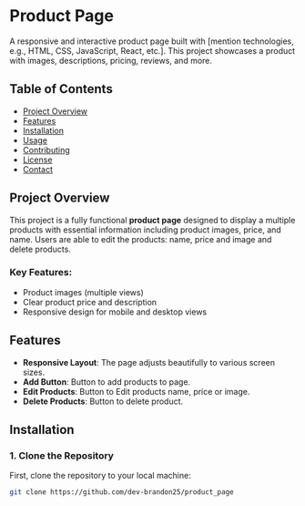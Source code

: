 # Product Page

A responsive and interactive product page built with [mention technologies, e.g., HTML, CSS, JavaScript, React, etc.]. This project showcases a product with images, descriptions, pricing, reviews, and more.

## Table of Contents
- [Project Overview](#project-overview)
- [Features](#features)
- [Installation](#installation)
- [Usage](#usage)
- [Contributing](#contributing)
- [License](#license)
- [Contact](#contact)

## Project Overview
This project is a fully functional **product page** designed to display a multiple products with essential information including product images, price, and name. Users are able to edit the products: name, price and image and delete products.

### Key Features:
- Product images (multiple views)
- Clear product price and description
- Responsive design for mobile and desktop views

## Features
- **Responsive Layout**: The page adjusts beautifully to various screen sizes.
- **Add Button**: Button to add products to page.
- **Edit Products**: Button to Edit products name, price or image.
- **Delete Products**: Button to delete product.

## Installation

### 1. Clone the Repository
First, clone the repository to your local machine:
```sh
git clone https://github.com/dev-brandon25/product_page
